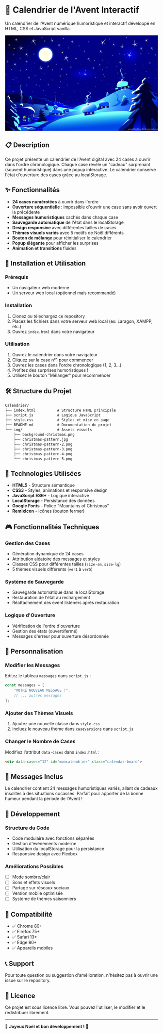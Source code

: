 # 🎄 Calendrier de l'Avent Interactif

Un calendrier de l'Avent numérique humoristique et interactif développé en HTML, CSS et JavaScript vanilla.

![Calendrier de l'Avent](img/background-christmas.png)

## 📋 Description

Ce projet présente un calendrier de l'Avent digital avec 24 cases à ouvrir dans l'ordre chronologique. Chaque case révèle un "cadeau" surprenant (souvent humoristique) dans une popup interactive. Le calendrier conserve l'état d'ouverture des cases grâce au localStorage.

## ✨ Fonctionnalités

- **24 cases numérotées** à ouvrir dans l'ordre
- **Ouverture séquentielle** : impossible d'ouvrir une case sans avoir ouvert la précédente
- **Messages humoristiques** cachés dans chaque case
- **Sauvegarde automatique** de l'état dans le localStorage
- **Design responsive** avec différentes tailles de cases
- **Thèmes visuels variés** avec 5 motifs de Noël différents
- **Bouton de mélange** pour réinitialiser le calendrier
- **Popup élégante** pour afficher les surprises
- **Animation et transitions** fluides

## 🚀 Installation et Utilisation

### Prérequis
- Un navigateur web moderne
- Un serveur web local (optionnel mais recommandé)

### Installation
1. Clonez ou téléchargez ce repository
2. Placez les fichiers dans votre serveur web local (ex: Laragon, XAMPP, etc.)
3. Ouvrez `index.html` dans votre navigateur

### Utilisation
1. Ouvrez le calendrier dans votre navigateur
2. Cliquez sur la case n°1 pour commencer
3. Ouvrez les cases dans l'ordre chronologique (1, 2, 3...)
4. Profitez des surprises humoristiques !
5. Utilisez le bouton "Mélanger" pour recommencer

## 🛠️ Structure du Projet

```
Calendrier/
├── index.html          # Structure HTML principale
├── script.js           # Logique JavaScript
├── style.css           # Styles et mise en page
├── README.md           # Documentation du projet
└── img/                # Assets visuels
    ├── background-christmas.png
    ├── christmas-pattern.jpg
    ├── christmas-pattern-2.png
    ├── christmas-pattern-3.png
    ├── christmas-pattern-4.png
    └── christmas-pattern-5.png
```

## 🎨 Technologies Utilisées

- **HTML5** - Structure sémantique
- **CSS3** - Styles, animations et responsive design
- **JavaScript ES6+** - Logique interactive
- **LocalStorage** - Persistance des données
- **Google Fonts** - Police "Mountains of Christmas"
- **RemixIcon** - Icônes (bouton fermer)

## 🎮 Fonctionnalités Techniques

### Gestion des Cases
- Génération dynamique de 24 cases
- Attribution aléatoire des messages et styles
- Classes CSS pour différentes tailles (`size-sm`, `size-lg`)
- 5 thèmes visuels différents (`ver1` à `ver5`)

### Système de Sauvegarde
- Sauvegarde automatique dans le localStorage
- Restauration de l'état au rechargement
- Réattachement des event listeners après restauration

### Logique d'Ouverture
- Vérification de l'ordre d'ouverture
- Gestion des états (ouvert/fermé)
- Messages d'erreur pour ouverture désordonnée

## 🎄 Personnalisation

### Modifier les Messages
Editez le tableau `messages` dans `script.js` :
```javascript
const messages = [
    "VOTRE NOUVEAU MESSAGE !",
    // ... autres messages
];
```

### Ajouter des Thèmes Visuels
1. Ajoutez une nouvelle classe dans `style.css`
2. Incluez le nouveau thème dans `caseVersions` dans `script.js`

### Changer le Nombre de Cases
Modifiez l'attribut `data-cases` dans `index.html` :
```html
<div data-cases="12" id="moncalendrier" class="calendar-board">
```

## 🎁 Messages Inclus

Le calendrier contient 24 messages humoristiques variés, allant de cadeaux insolites à des situations cocasses. Parfait pour apporter de la bonne humeur pendant la période de l'Avent !

## 🔧 Développement

### Structure du Code
- Code modulaire avec fonctions séparées
- Gestion d'événements moderne
- Utilisation du localStorage pour la persistance
- Responsive design avec Flexbox

### Améliorations Possibles
- [ ] Mode sombre/clair
- [ ] Sons et effets visuels
- [ ] Partage sur réseaux sociaux
- [ ] Version mobile optimisée
- [ ] Système de thèmes saisonniers

## 📱 Compatibilité

- ✅ Chrome 80+
- ✅ Firefox 75+
- ✅ Safari 13+
- ✅ Edge 80+
- ✅ Appareils mobiles

## 📞 Support

Pour toute question ou suggestion d'amélioration, n'hésitez pas à ouvrir une issue sur le repository.

## 📄 Licence

Ce projet est sous licence libre. Vous pouvez l'utiliser, le modifier et le redistribuer librement.

---

🎅 **Joyeux Noël et bon développement !** 🎄